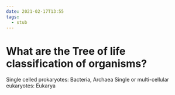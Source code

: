 ```yaml
---
date: 2021-02-17T13:55
tags: 
  - stub
---
```


# What are the Tree of life classification of organisms?

Single celled prokaryotes: Bacteria, Archaea
Single or multi-cellular eukaryotes: Eukarya
